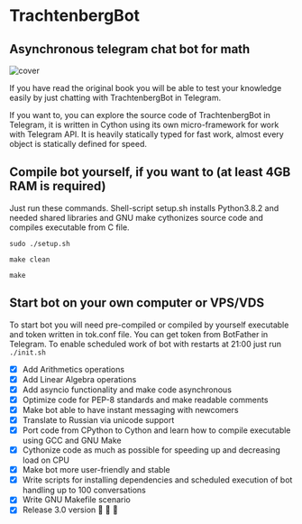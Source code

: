 # TrachtenbergBot
## Asynchronous telegram chat bot for math 

![cover](https://github.com/vadimfedulov395/trachtenberg-sci/raw/master/cover.jpg)

If you have read the original book you will be able to test your knowledge easily by just chatting with TrachtenbergBot in Telegram.

If you want to, you can explore the source code of TrachtenbergBot in Telegram, it is written in Cython using its own micro-framework for work with Telegram API. It is heavily statically typed for fast work, almost every object is statically defined for speed. 

## Compile bot yourself, if you want to (at least 4GB RAM is required)

Just run these commands. Shell-script setup.sh installs Python3.8.2 and needed shared libraries and GNU make cythonizes source code and compiles executable from C file.

`sudo ./setup.sh`

`make clean`

`make`

## Start bot on your own computer or VPS/VDS

To start bot you will need pre-compiled or compiled by yourself executable and token written in tok.conf file. You can get token from BotFather in Telegram. To enable scheduled work of bot with restarts at 21:00 just run `./init.sh`

- [x] Add Arithmetics operations
- [x] Add Linear Algebra operations
- [x] Add asyncio functionality and make code asynchronous
- [x] Optimize code for PEP-8 standards and make readable comments
- [x] Make bot able to have instant messaging with newcomers
- [x] Translate to Russian via unicode support
- [x] Port code from CPython to Cython and learn how to compile executable using GCC and GNU Make 
- [x] Cythonize code as much as possible for speeding up and decreasing load on CPU
- [x] Make bot more user-friendly and stable
- [x] Write scripts for installing dependencies and scheduled execution of bot handling up to 100 conversations
- [x] Write GNU Makefile scenario
- [x] Release 3.0 version :tada: :tada: :tada:
